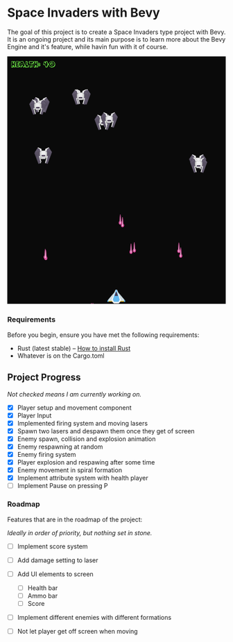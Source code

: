 Space Invaders with Bevy
===
The goal of this project is to create a Space Invaders type project with Bevy. It is an ongoing project and its main purpose is to learn more about the Bevy Engine and it's feature, while havin fun with it of course.

![Gameplay Screenshot](assets/screenshots/Screenshot_02.png)

### Requirements
Before you begin, ensure you have met the following requirements:
* Rust (latest stable) – [How to install Rust](https://www.rust-lang.org/en-US/install.html)
* Whatever is on the Cargo.toml

## Project Progress
*Not checked means I am currently working on.*
- [x] Player setup and movement component
- [x] Player Input
- [x] Implemented firing system and moving lasers
- [x] Spawn two lasers and despawn them once they get of screen
- [x] Enemy spawn, collision and explosion animation
- [x] Enemy respawning at random
- [x] Enemy firing system
- [x] Player explosion and respawing after some time
- [x] Enemy movement in spiral formation
- [x] Implement attribute system with health player
- [ ] Implement Pause on pressing P

### Roadmap
Features that are in the roadmap of the project:

*Ideally in order of priority, but nothing set in stone.*

- [ ] Implement score system
- [ ] Add damage setting to laser
- [ ] Add UI elements to screen
  - [ ] Health bar
  - [ ] Ammo bar 
  - [ ] Score
- [ ] Implement different enemies with different formations
- [ ] Not let player get off screen when moving

